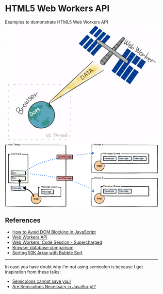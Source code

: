 # HTML5 Web Workers API

Examples to demonstrate HTML5 Web Workers API
![webworker explained](assets/webworker-explained.png)
![webworker explained](assets/web-workers.png)

## References

- [How to Avoid DOM Blocking in JavaScript](https://www.sitepoint.com/avoiding-dom-blocking/)
- [Web Workers API](https://developer.mozilla.org/en-US/docs/Web/API/Web_Workers_API/Using_web_workers)
- [Web Workers: Code Session - Supercharged](https://www.youtube.com/watch?v=X57mh8tKkgE)
- [Browser database comparison](http://nolanlawson.github.io/database-comparison/)
- [Sorting 50K Array with Bubble Sort](http://afshinm.github.io/50k/)

---
In case you have doubt why I'm not using semicolon is because I got inspiration from these talks:

- [Semicolons cannot save you!](https://www.youtube.com/watch?v=Qlr-FGbhKaI)
- [Are Semicolons Necessary in JavaScript?](https://www.youtube.com/watch?v=gsfbh17Ax9I)
